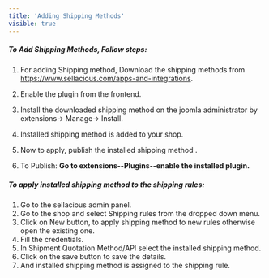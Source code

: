 ```yaml
---
title: 'Adding Shipping Methods'
visible: true
---
```


##### **To Add Shipping Methods, Follow steps:**

1. For adding Shipping method, Download the shipping methods from https://www.sellacious.com/apps-and-integrations.
2. Enable the plugin from the frontend.
3. Install the downloaded shipping method on the joomla administrator by extensions-> Manage-> Install.



4. Installed shipping method is added to your shop.
6. Now to apply, publish the installed shipping method .
7. To Publish:
   **Go to extensions--Plugins--enable the installed plugin.**

##### **To apply installed shipping method to the shipping rules:**

1. Go to the sellacious admin panel.
2. Go to the shop and select Shipping rules from the dropped down menu.
3. Click on New button, to apply shipping method to new rules otherwise open the existing one.
4. Fill the credentials.
5. In Shipment Quotation Method/API select the installed shipping method.
6. Click on the save button to save the details.
7. And installed shipping method is assigned to the shipping rule.

   
